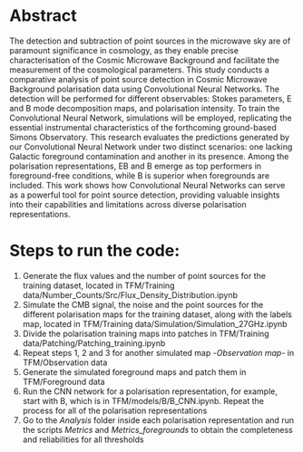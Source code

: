 # Abstract
The detection and subtraction of point sources in the microwave sky are of paramount significance in cosmology, as they enable precise characterisation of the Cosmic Microwave Background and facilitate the measurement of the cosmological parameters. This study conducts a comparative analysis of point source detection in Cosmic Microwave Background polarisation data using Convolutional Neural Networks. The detection will be performed for different observables: Stokes parameters, E and B mode decomposition maps, and polarisation intensity. To train the Convolutional Neural Network, simulations will be employed, replicating the essential instrumental characteristics of the forthcoming ground-based Simons Observatory. This research evaluates the predictions generated by our Convolutional Neural Network under two distinct scenarios: one lacking Galactic foreground contamination and another in its presence. Among the polarisation representations, EB and B emerge as top performers in foreground-free conditions, while B is superior when foregrounds are included. This work shows how Convolutional Neural Networks can serve as a powerful tool for point source detection, providing valuable insights into their capabilities and limitations across diverse polarisation representations.

# Steps to run the code:
1. Generate the flux values and the number of point sources for the training dataset, located in TFM/Training data/Number_Counts/Src/Flux_Density_Distribution.ipynb
2. Simulate the CMB signal, the noise and the point sources for the different polarisation maps for the training dataset, along with the labels map, located in TFM/Training data/Simulation/Simulation_27GHz.ipynb
3. Divide the polarisation training maps into patches in TFM/Training data/Patching/Patching_training.ipynb
4. Repeat steps 1, 2 and 3 for another simulated map -*Observation map*- in TFM/Observation data
5. Generate the simulated foreground maps and patch them in TFM/Foreground data
6. Run the CNN network for a polarisation representation, for example, start with B, which is in TFM/models/B/B_CNN.ipynb. Repeat the process for all of the polarisation representations
7. Go to the *Analysis* folder inside each polarisation representation and run the scripts *Metrics* and *Metrics_foregrounds* to obtain the completeness and reliabilities for all thresholds
 
